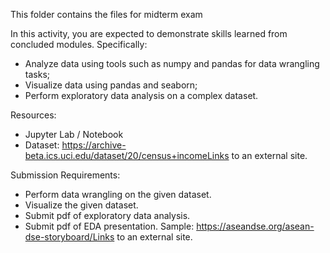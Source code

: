 This folder contains the files for midterm exam

In this activity, you are expected to demonstrate skills learned from concluded modules. Specifically:

* Analyze data using tools such as numpy and pandas for data wrangling tasks;
* Visualize data using pandas and seaborn;
* Perform exploratory data analysis on a complex dataset.

Resources:

* Jupyter Lab / Notebook
* Dataset: https://archive-beta.ics.uci.edu/dataset/20/census+incomeLinks to an external site.

Submission Requirements:

* Perform data wrangling on the given dataset.
* Visualize the given dataset.
* Submit pdf of exploratory data analysis.
* Submit pdf of EDA presentation. Sample: https://aseandse.org/asean-dse-storyboard/Links to an external site.
